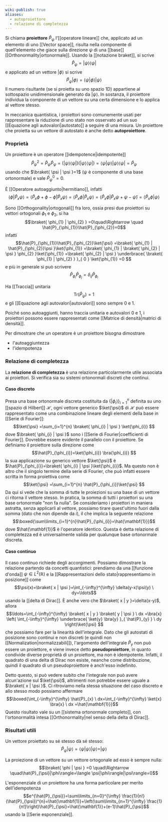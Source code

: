 ```yaml
---
wiki-publish: true
aliases:
  - autoproiettore
  - relazione di completezza
---
```

Si chiama **proiettore** $\hat{P}_{\psi}$ l'[[operatore lineare]] che, applicato ad un elemento di uno [[Vector space]], risulta nella componente di quell'elemento che giace sulla direzione $\psi$ di una [[base]] [[Orthonormality|ortonormale]]. Usando la [[notazione braket]], si scrive
$$\hat{P}_\psi=|\psi\rangle\langle\psi|$$
e applicato ad un vettore $|\phi\rangle$ si scrive
$$\hat{P}_{\psi}|\phi\rangle=\langle\psi|\phi\rangle|\psi\rangle$$
Il numero risultante (se si proietta su uno spazio 1D) appartiene al sottospazio unidimensionale generato da $|\psi\rangle$. In sostanza, il proiettore individua la componente di un vettore su una certa dimensione e lo applica al vettore stesso.

In meccanica quantistica, i proiettori sono comunemente usati per rappresentare la riduzione di uno stato non osservato ad un suo [[Equazione agli autovalori|autostato]] a seguire di una misura. Un proiettore che proietta su un vettore di autostato è anche detto **autoproiettore**.
### Proprietà
Un proiettore è un operatore [[idempotence|idempotente]]
$$\hat{P}_{\psi}^{2}=\hat{P}_{\psi}\hat{P}_{\psi}=(|\psi\rangle\langle \psi|)(|\psi\rangle\langle \psi|)=\langle \psi|\psi\rangle|\psi\rangle\langle \psi|=\hat{P}_{\psi}$$
usando che $\braket{ \psi | \psi }=1$ ($\psi$ è componente di una base ortonormale) e vale $\hat{P}_{\psi}^{0}=0$.

È [[Operatore autoaggiunto|hermitiano]], infatti
$$\langle \phi|\hat{P}_{x}\psi\rangle=\langle \hat{P}_{x}\phi+\phi-\tilde{\phi}|\hat{P}_{x}\psi\rangle=\langle \hat{P}_{x}\phi|\hat{P}_{x}\psi\rangle=\langle \hat{P}_{x}\phi|\hat{P}_{x}\psi+\psi-\tilde{\psi}\rangle=\langle \hat{P}_{x}\phi|\psi\rangle$$

Sono [[Orthogonality|ortogonali]] fra loro, ossia presi due proiettori su vettori ortogonali $\phi_{1}$ e $\phi_{2}$, si ha
$$\braket{ \phi_{1} | \phi_{2} } =0\quad\Rightarrow \quad \hat{P}_{\phi_{1}}\hat{P}_{\phi_{2}}=0$$
infatti
$$\hat{P}_{\phi_{1}}\hat{P}_{\phi_{2}}\ket{\psi} =\braket{ \phi_{1} | \hat{P}_{\phi_{2}}\psi }\ket{\phi_{1}} =\braket{ \phi_{1} | \braket{ \phi_{2} | \psi } \phi_{2} }\ket{\phi_{1}} =\braket{ \phi_{2} | \psi } \underbrace{ \braket{ \phi_{1} | \phi_{2} } }_{ 0 } \ket{\phi_{1}} =0  $$
e più in generale si può scrivere
$$\hat{P}_{\phi_{i}}\hat{P}_{\phi _{j}}=\delta_{ij}\hat{P}_{\phi_{i}}$$

Ha [[Traccia]] unitaria
$$\text{Tr}(\hat{P}_{\psi})=1$$
e gli [[Equazione agli autovalori|autovalori]] sono sempre 0 e 1.

Poiché sono autoaggiunti, hanno traccia unitaria e autovalori 0 e 1, i proiettori possono essere rappresentati come [[Matrice di densità|matrici di densità]].

Per dimostrare che un operatore è un proiettore bisogna dimostrare
- l'autoaggiuntezza
- l'idempotenza
### Relazione di completezza
La **relazione di completezza** è una relazione particolarmente utile associata ai proiettori. Si verifica sia su sistemi ortonormali discreti che continui.
#### Caso discreto
Presa una base ortonormale discreta costituita da $\{|\phi_{i}\rangle\}^{n}_{i=1}$ definita su uno [[spazio di Hilbert]] $\mathcal{H}$, ogni vettore generico $\ket{\psi}$ di $\mathcal{H}$ può essere rappresentato come una combinazione lineare degli elementi della base in [[Serie di Fourier]]:
$$\ket{\psi} =\sum_{i=1}^{n} \braket{ \phi_{i} | \psi } \ket{\phi_{i}} $$
dove $\braket{ \phi_{i} | \psi }$ sono i [[Serie di Fourier|coefficienti di Fourier]]. Dovrebbe essere evidente il parallelo con il proiettore. Se definiamo il proiettore sulla direzione  come
$$\hat{P}_{\phi_{i}}=\ket{\phi_{i}} \bra{\phi_{i}} $$
la sua applicazione su generico vettore $\ket{\psi}$ è $\hat{P}_{\phi_{i}}=\braket{ \phi_{i} | \psi }\ket{\phi_{i}}$. Ma questo non è altro che il singolo termine della serie di Fourier, che può infatti essere scritta in forma proiettiva come
$$\ket{\psi} =\sum_{i=1}^{n} \hat{P}_{\phi_{i}}\ket{\psi} $$
Da qui si vede che la somma di tutte le proiezioni su una base di un vettore ci ritorna il vettore stesso. In pratica, la somma di tutti i proiettori su una base ortonormale "non fa nulla". Se consideriamo i proiettori in maniera astratta, senza applicarli al vettore, possiamo tirare quest'ultimo fuori dalla somma (dato che non dipende da $i$), il che implica la seguente relazione
$$\boxed{\sum\limits_{i=1}^{n}\hat{P}_{\phi_{i}}=\hat{\mathbf{1}}}$$
dove $\hat{\mathbf{1}}$ è l'operatore identico. Questa è detta relazione di completezza ed è universalmente valida per qualunque base ortonormale discreta.
#### Caso continuo
Il caso continuo richiede degli accorgimenti. Possiamo dimostrare la relazione partendo da concetti quantistici: prendiamo da una [[funzione d'onda]] $\psi \in L^{2}(\mathbb{R})$ e la [[Rappresentazioni dello stato|rappresentiamo in posizione]] come 
$$\psi(x)=\braket{ x | \psi }=\int_{-\infty}^{\infty} \delta(y-x)\psi(y) \ dy=\ldots$$
usando la [[delta di Dirac]]. È anche vero che $\braket{ x | y }=\delta(x-y)$, allora
$$\ldots=\int_{-\infty}^{\infty} \braket{ x | y } \braket{ y | \psi }  \ dx =\bra{x} \left( \int_{-\infty}^{\infty} \underbrace{ \ket{y} \bra{y} }_{ \hat{P}_{y} }  \ dy  \right)\ket{\psi} $$
che possiamo fare per la linearità dell'integrale. Dato che gli autostati di posizione sono continui e non discreti (e quindi non [[Normalization|normalizzabili]]), l'argomento dell'integrale $\hat{P}_{y}$ non può essere un proiettore, e viene invece detto **pseudoproiettore**, in quanto condivide diverse proprietà di un proiettore, ma non è idempotente. Infatti, il quadrato di una delta di Dirac non esiste, neanche come distribuzione, quindi il quadrato di un pseudoproiettore è anch'esso indefinito.

Detto questo, si può vedere subito che l'integrale non può avere alcun'azione sul $\ket{\psi}$, altrimenti non potrebbe essere uguale a $\braket{ x | \psi }$. Ci ritroviamo nella stessa situazione del caso discreto e allo stesso modo possiamo affermare
$$\boxed{\int_{-\infty}^{\infty} \hat{P}_{x} \ dx=\int_{-\infty}^{\infty} \ket{x} \bra{x}  \ dx  =\hat{\mathbf{1}}}$$
Questo risultato vale su un [[sistema ortonormale completo]], con l'ortonormalità intesa [[Orthonormality|nel senso della delta di Dirac]].
### Risultati utili
Un vettore proiettato su sé stesso dà sé stesso:
$$\hat{P}_{\psi}|\psi\rangle=\langle \psi|\psi\rangle|\psi\rangle=|\psi\rangle$$

La proiezione di un vettore su un vettore ortogonale ad esso è sempre nulla:
$$\braket{ \phi | \psi } =0 \quad\Rightarrow \quad\hat{P}_{\psi}|\phi\rangle=\langle \psi|\phi\rangle|\psi\rangle=0$$

L'esponenziale di un proiettore ha una forma particolare per merito dell'idempotenza
$$e^{\hat{P}_{\psi}}=\sum\limits_{n=0}^{\infty} \frac{1}{n!}(\hat{P}_{\psi})^{n}=\hat{\mathbf{1}}+\left(\sum\limits_{n=1}^{\infty} \frac{1}{n!}\right)\hat{P}_{\psi}=\hat{\mathbf{1}}+(e-1)\hat{P}_{\psi}$$
usando la [[Serie esponenziale]].